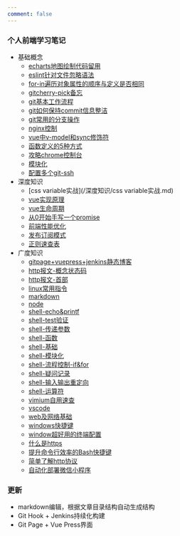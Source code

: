 ```yaml
---
comment: false 
---
```


### 个人前端学习笔记

- 基础概念
  - [echarts地图绘制代码留用](/基础概念/echarts地图绘制代码留用.md)
  - [eslint针对文件忽略语法](/基础概念/eslint针对文件忽略语法.md)
  - [for-in遍历对象属性的顺序与定义是否相同](/基础概念/for-in遍历对象属性的顺序与定义是否相同.md)
  - [gitcherry-pick备忘](/基础概念/gitcherry-pick备忘.md)
  - [git基本工作流程](/基础概念/git基本工作流程.md)
  - [git如何保持commit信息整洁](/基础概念/git如何保持commit信息整洁.md)
  - [git常用的分支操作](/基础概念/git常用的分支操作.md)
  - [nginx控制](/基础概念/nginx控制.md)
  - [vue中v-model和sync修饰符](/基础概念/vue中v-model和sync修饰符.md)
  - [函数定义的5种方式](/基础概念/函数定义的5种方式.md)
  - [攻略chrome控制台](/基础概念/攻略chrome控制台.md)
  - [模块化](/基础概念/模块化.md)
  - [配置多个git-ssh](/基础概念/配置多个git-ssh.md)
- 深度知识
  - [css variable实战](/深度知识/css variable实战.md)
  - [vue实现原理](/深度知识/vue实现原理.md)
  - [vue生命周期](/深度知识/vue生命周期.md)
  - [从0开始手写一个promise](/深度知识/从0开始手写一个promise.md)
  - [前端性能优化](/深度知识/前端性能优化.md)
  - [发布订阅模式](/深度知识/发布订阅模式.md)
  - [正则速查表](/深度知识/正则速查表.md)
- 广度知识
  - [gitpage+vuepress+jenkins静态博客](/广度知识/gitpage+vuepress+jenkins静态博客.md)
  - [http报文-概念状态码](/广度知识/http报文-概念状态码.md)
  - [http报文-首部](/广度知识/http报文-首部.md)
  - [linux常用指令](/广度知识/linux常用指令.md)
  - [markdown](/广度知识/markdown.md)
  - [node](/广度知识/node.md)
  - [shell-echo&printf](/广度知识/shell-echo&printf.md)
  - [shell-test验证](/广度知识/shell-test验证.md)
  - [shell-传递参数](/广度知识/shell-传递参数.md)
  - [shell-函数](/广度知识/shell-函数.md)
  - [shell-基础](/广度知识/shell-基础.md)
  - [shell-模块化](/广度知识/shell-模块化.md)
  - [shell-流程控制-if&for](/广度知识/shell-流程控制-if&for.md)
  - [shell-疑问记录](/广度知识/shell-疑问记录.md)
  - [shell-输入输出重定向](/广度知识/shell-输入输出重定向.md)
  - [shell-运算符](/广度知识/shell-运算符.md)
  - [vimium自用速查](/广度知识/vimium自用速查.md)
  - [vscode](/广度知识/vscode.md)
  - [web及网络基础](/广度知识/web及网络基础.md)
  - [windows快捷键](/广度知识/windows快捷键.md)
  - [window超好用的终端配置](/广度知识/window超好用的终端配置.md)
  - [什么是https](/广度知识/什么是https.md)
  - [提升命令行效率的Bash快捷键](/广度知识/提升命令行效率的Bash快捷键.md)
  - [简单了解http协议](/广度知识/简单了解http协议.md)
  - [自动化部署微信小程序](/广度知识/自动化部署微信小程序.md)


### 更新
- markdown编辑，根据文章目录结构自动生成结构
- Git Hook + Jenkins持续化构建
- Git Page + Vue Press界面
